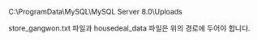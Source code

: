 C:\ProgramData\MySQL\MySQL Server 8.0\Uploads

store_gangwon.txt 파일과 housedeal_data 파일은 위의 경로에 두어야 합니다.
